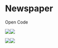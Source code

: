 # Newspaper
Open Code


![](https://media.giphy.com/media/yuQvSAdfVbNUiPJZBl/giphy.gif)![](http://media.giphy.com/media/YWWgtGkP2KWVlsTpfr/giphy.gif)




![](http://media.giphy.com/media/kERJqKjDrnxTjaH83y/giphy.gif)![](http://media.giphy.com/media/lffWSl65jOQyRPKuta/giphy.gif)





